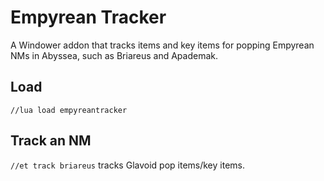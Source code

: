 # Empyrean Tracker

A Windower addon that tracks items and key items for popping Empyrean NMs in Abyssea, such as Briareus and Apademak.

## Load

`//lua load empyreantracker`

## Track an NM

`//et track briareus` tracks Glavoid pop items/key items.
